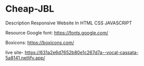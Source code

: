 # Cheap-JBL

Description
Responsive Website In HTML CSS JAVASCRIPT

Resource
Google font: https://fonts.google.com/

Boxicons: https://boxicons.com/

live site-
https://631a2e6d7652b80e1c267d7a--vocal-cassata-5a8141.netlify.app/
